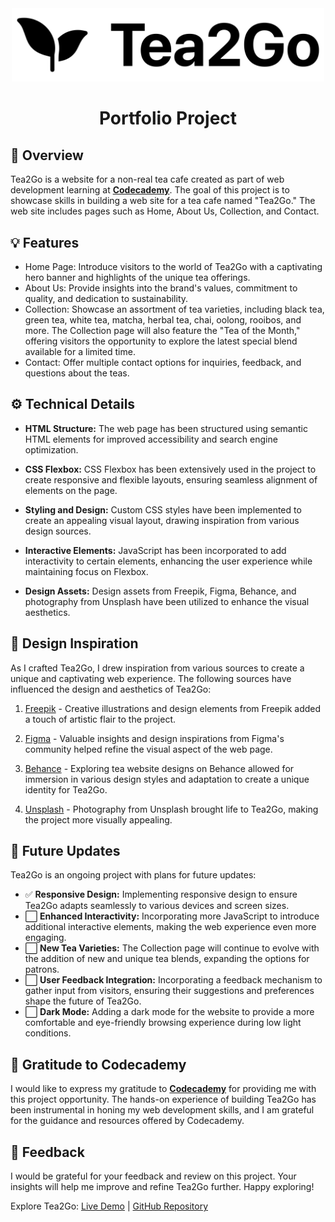 <div align="center">
  
<picture>
  <source media="(prefers-color-scheme: dark)" srcset="https://github.com/Valik3201/Tea2Go/blob/main/images/logo-white.svg">
  <source media="(prefers-color-scheme: light)" srcset="https://github.com/Valik3201/Tea2Go/blob/main/images/logo-black.svg">
  <img alt="Tea2Go Logo" src="https://github.com/Valik3201/Tea2Go/blob/main/images/logo-black.svg" width="500">
</picture>

  <h1>
    Portfolio Project
  </h1>
</div>

## 📝 Overview

Tea2Go is a website for a non-real tea cafe created as part of web development learning at **[Codecademy](https://github.com/Codecademy)**. The goal of this project is to showcase skills in building a web site for a tea cafe named "Tea2Go." The web site includes pages such as Home, About Us, Collection, and Contact.

## 💡 Features

- Home Page: Introduce visitors to the world of Tea2Go with a captivating hero banner and highlights of the unique tea offerings.
- About Us: Provide insights into the brand's values, commitment to quality, and dedication to sustainability.
- Collection: Showcase an  assortment of tea varieties, including black tea, green tea, white tea, matcha, herbal tea, chai, oolong, rooibos, and more. The Collection page will also feature the "Tea of the Month," offering visitors the opportunity to explore the latest special blend available for a limited time.
- Contact: Offer multiple contact options for inquiries, feedback, and questions about the teas.


## ⚙️ Technical Details 

- **HTML Structure:** The web page has been structured using semantic HTML elements for improved accessibility and search engine optimization.

- **CSS Flexbox:** CSS Flexbox has been extensively used in the project to create responsive and flexible layouts, ensuring seamless alignment of elements on the page.

- **Styling and Design:** Custom CSS styles have been implemented to create an appealing visual layout, drawing inspiration from various design sources.

- **Interactive Elements:** JavaScript has been incorporated to add interactivity to certain elements, enhancing the user experience while maintaining focus on Flexbox.

- **Design Assets:** Design assets from Freepik, Figma, Behance, and photography from Unsplash have been utilized to enhance the visual aesthetics.


## 🎨 Design Inspiration

As I crafted Tea2Go, I drew inspiration from various sources to create a unique and captivating web experience. The following sources have influenced the design and aesthetics of Tea2Go:

1. [Freepik](https://www.freepik.com/serie/8385078) - Creative illustrations and design elements from Freepik added a touch of artistic flair to the project.

2. [Figma](https://www.figma.com/community/file/1227152380873548069) - Valuable insights and design inspirations from Figma's community helped refine the visual aspect of the web page.

3. [Behance](https://www.behance.net/gallery/161877941/tea-website-design) - Exploring tea website designs on Behance allowed for immersion in various design styles and adaptation to create a unique identity for Tea2Go.

4. [Unsplash](https://unsplash.com) - Photography from Unsplash brought life to Tea2Go, making the project more visually appealing.

## 🚀 Future Updates

Tea2Go is an ongoing project with plans for future updates:

- ✅ **Responsive Design:** Implementing responsive design to ensure Tea2Go adapts seamlessly to various devices and screen sizes.
- ⬜ **Enhanced Interactivity:** Incorporating more JavaScript to introduce additional interactive elements, making the web experience even more engaging.
- ⬜ **New Tea Varieties:** The Collection page will continue to evolve with the addition of new and unique tea blends, expanding the options for patrons.
- ⬜ **User Feedback Integration:** Incorporating a feedback mechanism to gather input from visitors, ensuring their suggestions and preferences shape the future of Tea2Go.
- ⬜ **Dark Mode:** Adding a dark mode for the website to provide a more comfortable and eye-friendly browsing experience during low light conditions.

## 🙌 Gratitude to Codecademy

I would like to express my gratitude to **[Codecademy](https://github.com/Codecademy)** for providing me with this project opportunity. The hands-on experience of building Tea2Go has been instrumental in honing my web development skills, and I am grateful for the guidance and resources offered by Codecademy.


## 💌 Feedback 

I would be grateful for your feedback and review on this project. Your insights will help me improve and refine Tea2Go further. Happy exploring!

Explore Tea2Go: [Live Demo](https://valik3201.github.io/Tea2Go/) | [GitHub Repository](https://github.com/Valik3201/Tea2Go)

